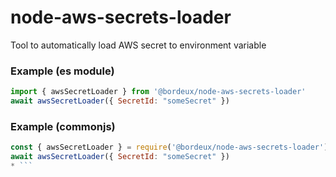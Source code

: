 # node-aws-secrets-loader

Tool to automatically load AWS secret to environment variable



 ### Example (es module)
```js
import { awsSecretLoader } from '@bordeux/node-aws-secrets-loader'
await awsSecretLoader({ SecretId: "someSecret" })
```

### Example (commonjs)
```js
const { awsSecretLoader } = require('@bordeux/node-aws-secrets-loader');
await awsSecretLoader({ SecretId: "someSecret" })
* ```

